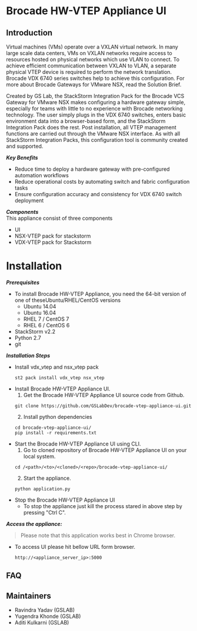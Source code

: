 # Brocade HW-VTEP Appliance UI
## Introduction
Virtual machines (VMs) operate over a VXLAN virtual network. In many large scale data centers, VMs on VXLAN networks require access to resources hosted on physical networks which use VLAN to connect. To achieve efficient communication between VXLAN to VLAN, a separate physical VTEP device is required to perform the network translation. Brocade VDX 6740 series switches help to achieve this configuration. For more about Brocade Gateways for VMware NSX, read the Solution Brief.

Created by GS Lab, the StackStorm Integration Pack for the Brocade VCS Gateway for VMware NSX makes configuring a hardware gateway simple, especially for teams with little to no experience with Brocade networking technology. The user simply plugs in the VDX 6740 switches, enters basic environment data into a browser-based form, and the StackStorm Integration Pack does the rest. Post installation, all VTEP management functions are carried out through the VMware NSX interface. As with all StackStorm Integration Packs, this configuration tool is community created and supported.

***Key Benefits***
* Reduce time to deploy a hardware gateway with pre-configured automation workflows
* Reduce operational costs by automating switch and fabric configuration tasks
* Ensure configuration accuracy and consistency for VDX 6740 switch deployment

***Components***
</br>This appliance consist of three components 
* UI
* NSX-VTEP pack for stackstorm
* VDX-VTEP pack for Stackstorm
 
# Installation
***Prerequisites***
* To install Brocade HW-VTEP Appliance, you need the 64-bit version of one of theseUbuntu/RHEL/CentOS versions
  * Ubuntu 14.04
  * Ubuntu 16.04
  * RHEL 7 / CentOS 7
  * RHEL 6 / CentOS 6
* StackStorm v2.2
* Python 2.7
* git

***Installation Steps***
* Install vdx_vtep and nsx_vtep pack
  ```
  st2 pack install vdx_vtep nsx_vtep
  ```
* Install Brocade HW-VTEP Appliance UI.
  1. Get the Brocade HW-VTEP Appliance UI source code from Github.
  ```
  git clone https://github.com/GSLabDev/brocade-vtep-appliance-ui.git
  ```
  2. Install python dependencies
  ```
  cd brocade-vtep-appliance-ui/
  pip install -r requirements.txt
  ```
* Start the Brocade HW-VTEP Appliance UI using CLI.
  1. Go to cloned repository of Brocade HW-VTEP Appliance UI on your local system.
  ```
  cd /<path>/<to>/<cloned>/<repo>/brocade-vtep-appliance-ui/
  ```
  2. Start the appliance.
  ```
  python application.py
  ```
* Stop the Brocade HW-VTEP Appliance UI
  * To stop the appliance just kill the process stared in above step by pressing "Ctrl C".

***Access the appliance:***
> Please note that this application works best in Chrome browser.
* To access UI please hit bellow URL form browser.
  ```
  http://<appliance_server_ip>:5000
  ```

## FAQ
## Maintainers
* Ravindra Yadav (GSLAB)
* Yugendra Khonde (GSLAB)
* Aditi Kulkarni (GSLAB)
